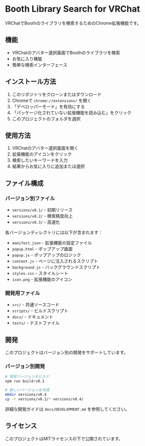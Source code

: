 # Booth Library Search for VRChat

VRChatでBoothのライブラリを検索するためのChrome拡張機能です。

## 機能

- VRChatのアバター選択画面でBoothのライブラリを検索
- お気に入り機能
- 簡単な検索インターフェース

## インストール方法

1. このリポジトリをクローンまたはダウンロード
2. Chromeで `chrome://extensions/` を開く
3. 「デベロッパーモード」を有効にする
4. 「パッケージ化されていない拡張機能を読み込む」をクリック
5. このプロジェクトのフォルダを選択

## 使用方法

1. VRChatのアバター選択画面を開く
2. 拡張機能のアイコンをクリック
3. 検索したいキーワードを入力
4. 結果からお気に入りに追加または選択

## ファイル構成

### バージョン別ファイル
- `versions/v0.1/` - 初期リリース
- `versions/v0.2/` - 検索精度向上
- `versions/v0.3/` - 高速化

各バージョンディレクトリには以下が含まれます：
- `manifest.json` - 拡張機能の設定ファイル
- `popup.html` - ポップアップ画面
- `popup.js` - ポップアップのロジック
- `content.js` - ページに注入されるスクリプト
- `background.js` - バックグラウンドスクリプト
- `styles.css` - スタイルシート
- `icon.png` - 拡張機能のアイコン

### 開発用ファイル
- `src/` - 共通ソースコード
- `scripts/` - ビルドスクリプト
- `docs/` - ドキュメント
- `tests/` - テストファイル

## 開発

このプロジェクトはバージョン別の開発をサポートしています。

### バージョン別開発

```bash
# 特定バージョンをビルド
npm run build:v0.1

# 新しいバージョンを作成
mkdir versions/v0.4
cp -r versions/v0.1/* versions/v0.4/
```

詳細な開発ガイドは `docs/DEVELOPMENT.md` を参照してください。

## ライセンス

このプロジェクトはMITライセンスの下で公開されています。
